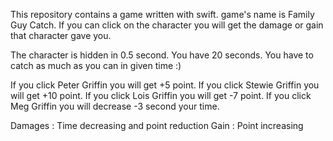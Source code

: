 This repository contains a game written with swift. game's name is Family Guy Catch.
If you can click on the character you will get the damage or gain that character gave you.

The character is hidden in 0.5 second.
You have 20 seconds. You have to catch as much as you can in given time :)

If you click Peter Griffin you will get +5 point.
If you click Stewie Griffin you will get +10 point.
If you click Lois Griffin you will get -7 point.
If you click Meg Griffin you will decrease -3 second your time.


Damages : Time decreasing and point reduction
Gain    : Point increasing

